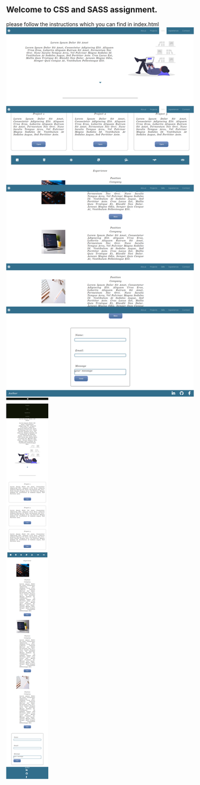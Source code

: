 ## Welcome to CSS and SASS assignment.

please follow the instructions which you can find in index.html
![app pciture](./assets/images/sass.png)
![mobile view](./assets/images/responsive.png)
